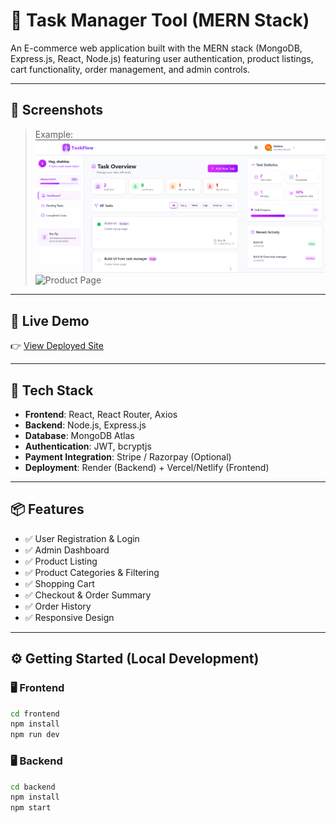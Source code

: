  # 🚀 Task Manager Tool (MERN Stack)

An E-commerce web application built with the MERN stack (MongoDB, Express.js, React, Node.js) featuring user authentication, product listings, cart functionality, order management, and admin controls.

---

## 📸 Screenshots
 
> Example:  
> ![Home Page](/Frontend/public/task-manager.png)  
> ![Product Page](/frontend/public/product.png)

---

## 🚀 Live Demo

👉 [View Deployed Site](https://foreverbuy.in)

---

## 🧰 Tech Stack

- **Frontend**: React, React Router, Axios
- **Backend**: Node.js, Express.js
- **Database**: MongoDB Atlas
- **Authentication**: JWT, bcryptjs
- **Payment Integration**: Stripe / Razorpay (Optional)
- **Deployment**: Render (Backend) + Vercel/Netlify (Frontend)

---

## 📦 Features

- ✅ User Registration & Login
- ✅ Admin Dashboard
- ✅ Product Listing 
- ✅ Product Categories & Filtering
- ✅ Shopping Cart
- ✅ Checkout & Order Summary
- ✅ Order History
- ✅ Responsive Design

---

## ⚙️ Getting Started (Local Development)

### 🖥️ Frontend

```bash
cd frontend
npm install
npm run dev
```

### 🖥️ Backend

```bash
cd backend
npm install
npm start


